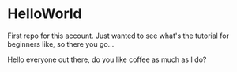 # HelloWorld
First repo for this account. Just wanted to see what's the tutorial for beginners like, so there you go...

Hello everyone out there, do you like coffee as much as I do?
